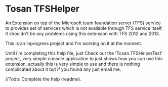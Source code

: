 Tosan TFSHelper
=========

An Extension on top of the Microsoft team foundation server (TFS) service to provides set of services which is not available through TFS service itself. It shouldn't be any problems using this extension with TFS 2012 and 2013.


This is an inprogress project and I'm working on it at the moment. 

Until i'm completing this help file, just Check out the 'Tosan.TFSHelperTest' project, very simple console application to just shows how you can use this extension, actually this is very simple to use and there is nothing complicated about it but if you found any just email me.

//Todo: Complete the help (readme).
